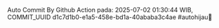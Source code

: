 Auto Commit By Github Action pada: 2025-07-02 01:30:44 WIB, COMMIT_UUID d1c7d1b0-e1a5-458e-bd1a-40ababa3c4ae #autohijau🗿
